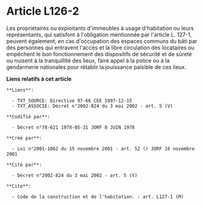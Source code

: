 # Article L126-2

Les propriétaires ou exploitants d'immeubles à usage d'habitation ou leurs représentants, qui satisfont à l'obligation
mentionnée par l'article L. 127-1, peuvent également, en cas d'occupation des espaces communs du bâti par des personnes qui
entravent l'accès et la libre circulation des locataires ou empêchent le bon fonctionnement des dispositifs de sécurité et de
sûreté ou nuisent à la tranquillité des lieux, faire appel à la police ou à la gendarmerie nationales pour rétablir la
jouissance paisible de ces lieux.

**Liens relatifs à cet article**

	**Liens**:

	  - TXT_SOURCE: Directive 97-66 CEE 1997-12-15
	  - TXT_ASSOCIE: Décret n°2002-824 du 3 mai 2002 - art. 5 (V)

	**Codifié par**:

	  - Décret n°78-621 1978-05-31 JORF 8 JUIN 1978

	**Créé par**:

	  - Loi n°2001-1062 du 15 novembre 2001 - art. 52 () JORF 16 novembre 2001

	**Cité par**:

	  - Décret n°2002-824 du 3 mai 2002 - art. 5 (V)

	**Cite**:

	  - Code de la construction et de l'habitation. - art. L127-1 (M)
